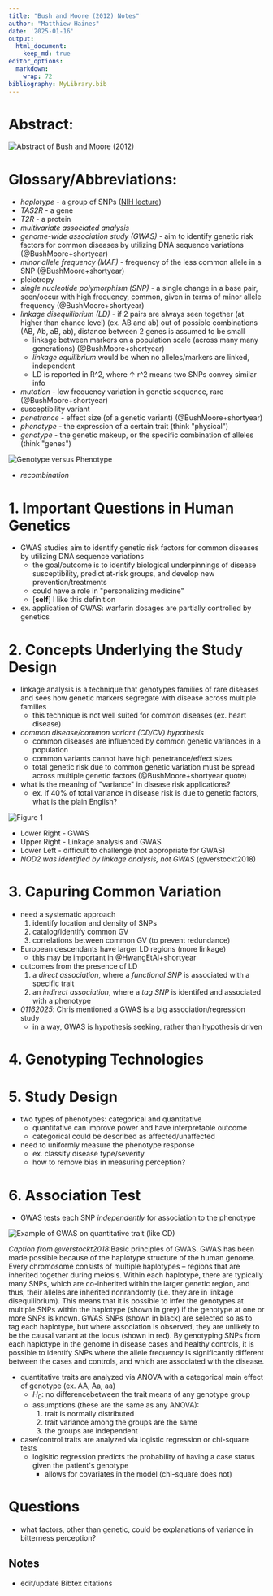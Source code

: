 ```yaml
---
title: "Bush and Moore (2012) Notes"
author: "Matthiew Haines"
date: '2025-01-16'
output: 
  html_document:
    keep_md: true
editor_options: 
  markdown: 
    wrap: 72
bibliography: MyLibrary.bib
---
```


# Abstract: 
![*Abstract of Bush and Moore (2012)*](C:/Users/Matthiew/Documents/Research/Candidacy/JournalClub/CandidacyJournalClub/Bush2012Abstract.png)  

# Glossary/Abbreviations:
- *haplotype* - a group of SNPs ([NIH lecture](https://youtu.be/HHvdupHgeFg?si=zvgAl1gHi0-YxVmt))  
- *TAS2R* - a gene  
- *T2R* - a protein  
- *multivariate associated analysis*  
- *genome-wide association study (GWAS)* - aim to identify genetic risk factors for common diseases by utilizing DNA sequence variations (@BushMoore+shortyear)  
- *minor allele frequency (MAF)* - frequency of the less common allele in a SNP (@BushMoore+shortyear)  
- pleiotropy  
- *single nucleotide polymorphism (SNP)* - a single change in a base pair, seen/occur with high frequency, common, given in terms of minor allele frequency  (@BushMoore+shortyear)  
- *linkage disequilibrium (LD)* - if 2 pairs are always seen together (at higher than chance level) (ex. AB and ab) out of possible combinations (AB, Ab, aB, ab), distance between 2 genes is assumed to be small  
  + linkage between markers on a population scale (across many many generations) (@BushMoore+shortyear)
  + *linkage equilibrium* would be when no alleles/markers are linked, independent
  + LD is reported in R^2, where $\uparrow$ r^2 means two SNPs convey similar info
- *mutation* - low frequency variation in genetic sequence, rare (@BushMoore+shortyear)
- susceptibility variant
- *penetrance* - effect size (of a genetic variant) (@BushMoore+shortyear)
- *phenotype* - the expression of a certain trait (think "physical")
- *genotype* - the genetic makeup, or the specific combination of alleles (think "genes")

![Genotype versus Phenotype](C:/Users/Matthiew/Documents/Research/Candidacy/JournalClub/CandidacyJournalClub/Genotype.jpg)

- *recombination*


# 1. Important Questions in Human Genetics
- GWAS studies aim to identify genetic risk factors for common diseases by utilizing DNA sequence variations  
  + the goal/outcome is to identify biological underpinnings of disease susceptibility, predict at-risk groups, and develop new prevention/treatments
  + could have a role in "personalizing medicine"
  + [**self**] I like this definition
- ex. application of GWAS: warfarin dosages are partially controlled by genetics  

# 2. Concepts Underlying the Study Design  
- linkage analysis is a technique that genotypes families of rare diseases and sees how genetic markers segregate with disease across multiple families  
  + this technique is not well suited for common diseases (ex. heart disease)  
- *common disease/common variant (CD/CV) hypothesis*
  + common diseases are influenced by common genetic variances in a population
  + common variants cannot have high penetrance/effect sizes
  + total genetic risk due to common genetic variation must be spread across multiple genetic factors (@BushMoore+shortyear quote)
- what is the meaning of "variance" in disease risk applications?
  + ex. if 40% of total variance in disease risk is due to genetic factors, what is the plain English?


![Figure 1](https://cdn.ncbi.nlm.nih.gov/pmc/blobs/6e2a/3531285/2e868bea85f6/pcbi.1002822.g001.jpg)

  + Lower Right - GWAS  
  + Upper Right - Linkage analysis and GWAS
  + Lower Left - difficult to challenge (not appropriate for GWAS)
  + *NOD2 was identified by linkage analysis, not GWAS* (@verstockt2018)
  
# 3. Capuring Common Variation
- need a systematic approach
  1. identify location and density of SNPs
  2. catalog/identify common GV
  3. correlations between common GV (to prevent redundance)
- European descendants have larger LD regions (more linkage)
  + this may be important in @HwangEtAl+shortyear
- outcomes from the presence of LD  
  1. a *direct association*, where a *functional SNP* is associated with a specific trait
  2. an *indirect association*, where a *tag SNP* is identifed and associated with a phenotype
- *01162025*: Chris mentioned a GWAS is a big association/regression study
  + in a way, GWAS is hypothesis seeking, rather than hypothesis driven  
  
# 4. Genotyping Technologies
# 5. Study Design
- two types of phenotypes: categorical and quantitative
  + quantitative can improve power and have interpretable outcome
  + categorical could be described as affected/unaffected
- need to uniformly measure the phenotype response
  + ex. classify disease type/severity
  + how to remove bias in measuring perception?

# 6. Association Test
- GWAS tests each SNP *independently* for association to the phenotype  

![Example of GWAS on quantitative trait (like CD)](https://onlinelibrary.wiley.com/cms/asset/ae8ea2ae-f5fb-459a-a5b0-d730560b72d9/cti21001-fig-0001-m.jpg)  


*Caption from @verstockt2018*:Basic principles of GWAS. GWAS has been made possible because of the haplotype structure of the human genome. Every chromosome consists of multiple haplotypes – regions that are inherited together during meiosis. Within each haplotype, there are typically many SNPs, which are co-inherited within the larger genetic region, and thus, their alleles are inherited nonrandomly (i.e. they are in linkage disequilibrium). This means that it is possible to infer the genotypes at multiple SNPs within the haplotype (shown in grey) if the genotype at one or more SNPs is known. GWAS SNPs (shown in black) are selected so as to tag each haplotype, but where association is observed, they are unlikely to be the causal variant at the locus (shown in red). By genotyping SNPs from each haplotype in the genome in disease cases and healthy controls, it is possible to identify SNPs where the allele frequency is significantly different between the cases and controls, and which are associated with the disease.

- quantitative traits are analyzed via ANOVA with a categorical main effect of genotype (ex. AA, Aa, aa)  
  + $H_0$: no differencebetween the trait means of any genotype group
  + assumptions (these are the same as any ANOVA): 
    1. trait is normally distributed
    2. trait variance among the groups are the same
    3. the groups are independent
- case/control traits are analyzed via logistic regression or chi-square tests
  + logisitic regression predicts the probability of having a case status given the patient's genotype
    + allows for covariates in the model (chi-square does not)
    

# Questions
- what factors, other than genetic, could be explanations of variance in bitterness perception?
  
## Notes
- edit/update Bibtex citations
